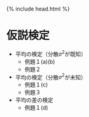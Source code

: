 {% include head.html %}

# 仮説検定
- 平均の検定（分散$\sigma^2$が既知）
  + 例題１(a)(b)
  + 例題２
- 平均の検定（分散$\sigma^2$が未知）
  + 例題１(c)
  + 例題３
- 平均の差の検定
  + 例題１(d)
